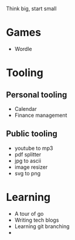 Think big, start small

# Games

- Wordle



# Tooling

## Personal tooling

- Calendar
- Finance management

## Public tooling

- youtube to mp3
- pdf splitter
- jpg to ascii
- image resizer
- svg to png


# Learning

- A tour of go
- Writing tech blogs
- Learning git branching
- 

